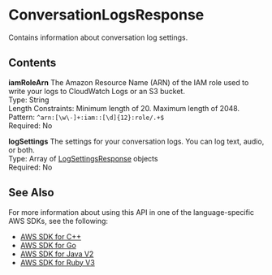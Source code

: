 # ConversationLogsResponse<a name="API_ConversationLogsResponse"></a>

Contains information about conversation log settings\.

## Contents<a name="API_ConversationLogsResponse_Contents"></a>

 **iamRoleArn**   <a name="lex-Type-ConversationLogsResponse-iamRoleArn"></a>
The Amazon Resource Name \(ARN\) of the IAM role used to write your logs to CloudWatch Logs or an S3 bucket\.  
Type: String  
Length Constraints: Minimum length of 20\. Maximum length of 2048\.  
Pattern: `^arn:[\w\-]+:iam::[\d]{12}:role/.+$`   
Required: No

 **logSettings**   <a name="lex-Type-ConversationLogsResponse-logSettings"></a>
The settings for your conversation logs\. You can log text, audio, or both\.  
Type: Array of [LogSettingsResponse](API_LogSettingsResponse.md) objects  
Required: No

## See Also<a name="API_ConversationLogsResponse_SeeAlso"></a>

For more information about using this API in one of the language\-specific AWS SDKs, see the following:
+  [ AWS SDK for C\+\+](https://docs.aws.amazon.com/goto/SdkForCpp/lex-models-2017-04-19/ConversationLogsResponse) 
+  [ AWS SDK for Go](https://docs.aws.amazon.com/goto/SdkForGoV1/lex-models-2017-04-19/ConversationLogsResponse) 
+  [ AWS SDK for Java V2](https://docs.aws.amazon.com/goto/SdkForJavaV2/lex-models-2017-04-19/ConversationLogsResponse) 
+  [ AWS SDK for Ruby V3](https://docs.aws.amazon.com/goto/SdkForRubyV3/lex-models-2017-04-19/ConversationLogsResponse) 